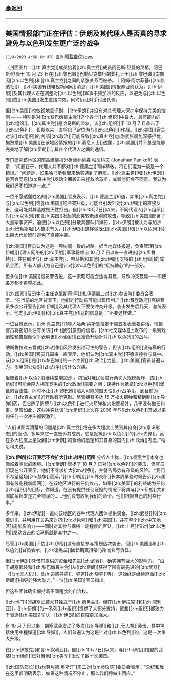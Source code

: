 ###  [:house:返回](README.md)
---


## 美国情报部门正在评估：伊朗及其代理人是否真的寻求避免与以色列发生更广泛的战争
`11/4/2023 4:58 AM UTC 宝尹` [轉載自GNews](https://gnews.org/articles/1919725)

（封面图片：[[zh:真主党]]成员抬着[[zh:真主党]]成员阿巴斯·舒曼的灵柩，阿巴斯·舒曼于 10 月 23 日在[[zh:黎巴嫩]]巴勒贝克举行的葬礼上于[[zh:黎巴嫩]]南部因[[zh:以色列]]和[[zh:真主党]]之间的紧张关系而被杀。｜阿姆·阿尔菲基/[[zh:路透社]]）
[[zh:美国有线电视新闻网]]消息，[[zh:美国]]情报界目前认为，[[zh:伊朗]]及其代理人正在调整对[[zh:以色列]]军事干预加沙的反应，以避免与[[zh:以色列]]或[[zh:美国]]发生直接冲突，同时仍让对手付出代价。

但[[zh:美国]]也敏锐地意识到，[[zh:伊朗]]并没有对其代理人保护伞保持完美的控制 — — 特别是对[[zh:黎巴嫩真主党]]这个各个[[zh:组织]]中最大、最有能力的[[zh:组织]]。[[zh:真主党]]是哈马斯的盟友，该[[zh:组织]]于 10 月 7 日袭击了[[zh:以色列]]，长期以来一直将自己定位为与[[zh:以色列]]作战。[[zh:美国]]官员对该[[zh:组织]]的内部[[zh:政治]]可能导致[[zh:真主党]]加剧紧张局势深感担忧。
据熟悉[[zh:美国]]在该地区情报的[[zh:消息人士]]透露，[[zh:美国]]并不总是能够完美地了解[[zh:伊朗]]与其各个代理人之间的通信。

专门研究该地区的前高级情报分析师乔纳森·帕尼科夫 (Jonathan Panikoff) 表示：“问题在于，代理人并不都对[[zh:德黑兰]]同样恭敬，将它们混为一谈是一个错误。” “问题是，如果哈马斯看起来确实遇到了麻烦，[[zh:真主党]]和[[zh:伊朗]]是否会同意[[zh:真主党]]发动全面袭击来拯救哈马斯，或者他们会不同意，我认为我们还不知道这一点。”

一位不愿透露姓名的[[zh:美国]]官员表示，[[zh:德黑兰]]知道，如果[[zh:真主党]]与[[zh:以色列]]或[[zh:美国]]的冲突升级，可能会引发针对[[zh:伊朗]]的直接反击，这可能对其造成毁灭性打击。自[[zh:10月7日]]以来，不同代理人[[zh:组织]]对[[zh:以色列]]和[[zh:美国]]发起的此类较低级别的攻击，导致[[zh:美国]]部署了大量军事资产，迫使[[zh:以色列]]分散其部队和弹药，[[zh:伊朗]]被认为与加沙[[zh:巴勒斯坦]]人被杀有关，[[zh:伊朗]]这样做既让[[zh:美国]]和[[zh:以色列]]付出巨大代价同时避免了直接冲突。


[[zh:美国]]官员认为这是一项协调一致的战略。据当地媒体报道，负责管理[[zh:伊朗]]代理人网络的[[zh:伊朗]]军事将领自 10 月 7 日以来一直进出[[zh:贝鲁特]]，并在那里与[[zh:真主党]]、哈马斯和其他[[zh:伊朗]]支持的[[zh:组织]]的成员会面。所有人都认为自己是针对[[zh:以色列]]的“抵抗轴心”的一部分。

但多位[[zh:美国]]官员警告说，这一策略可能会适得其反，导致冲突蔓延——即使各方都不希望如此。

[[zh:国家]]反恐中心主任克里斯蒂·阿比扎伊德周二对[[zh:参议院]]委员会表示。“在当前的地区背景下，他们的行动有可能出现误判。”
[[zh:拜登政府]]高级官员多次公开警告[[zh:伊朗]]及其代理人不要使冲突升级。袭击发生后几天，总统表示，他向[[zh:伊朗]]和[[zh:真主党]]传达的信息是：“不要这样做。”

一位官员表示，[[zh:真主党]]领导人哈桑·纳斯鲁拉定于周五发表重要讲话，情报官员将密切关注有关该[[zh:组织]]意图的信号。[[zh:社交媒体]]上发布的一系列戏剧性预告视频似乎表明该[[zh:组织]]正准备升级针对[[zh:以色列]]的战斗。

纳斯鲁拉过去曾就[[zh:战争]]风险发出过可怕的警告，但该[[zh:组织]]没有真的行动。[[zh:美国]]官员几周来一直表示，他们认为[[zh:真主党]]不愿直接参与其中。该[[zh:组织]]是[[zh:黎巴嫩]]的一个主要[[zh:政治]]力量，[[zh:美国]]官员普遍认为，那里的公众对[[zh:战争]]没什么兴趣。

但随着[[zh:以色列]]继续空袭加沙 ，包括对难民营进行两次大规模轰炸，该[[zh:组织]]可能会陷入相互竞争的[[zh:政治]]需要之间：保持作为抵抗[[zh:以色列]]堡垒的合法性，同时不让[[zh:黎巴嫩]]陷入可能的毁灭性[[zh:战争]]。
到目前为止，[[zh:真主党]]的行动有所克制。尽管拥有多达 15 万枚火箭弹和精确制[[zh:导弹]]药，但它除了跨境与[[zh:以色列]]进行火箭弹和火炮贸易外，几乎没有做任何事。尽管如此，这些冲突比该[[zh:组织]]上次在 2006 年与[[zh:以色列]]开战以来的任何一次冲突都要激烈。

“人们试图弄清楚的问题是[[zh:真主党]]将在多大程度上受到其自身[[zh:意识形态]]的驱动，多年来它一直告诉其成员，它是抵抗[[zh:以色列]]的[[zh:先锋]]，而在多大程度上是受到[[zh:伊朗]]的驱动的愿望和其自身的国内[[zh:政治]]考虑，”帕尼科夫说。

**[[zh:伊朗]]公开表示不会扩大[[zh:战争]]范围**
分析人士称，[[zh:德黑兰]]本身也面临着类似的困境。[[zh:伊朗]]赞扬了 10 月 7 日对[[zh:以色列]]的袭击，但官员们现在公开表示，他们不寻求扩大[[zh:战争]]，并警告局势有升级的风险。
“我们不希望这场[[zh:战争]]蔓延，”[[zh:伊朗]][[zh:外交部]]长本周早些时候告诉[[zh:美国有线电视新闻网]]。在该地区进行的任何攻击，如果[[zh:美国]]的利益成为任何[[zh:组织]]的目标，你知道，在没有提供任何证据的情况下将其与[[zh:伊朗]]共和国联系起来是完全错误的……他们没有收到我们的命令。他们根据自己的利益行事。”

多年来，[[zh:伊朗]]一直向该地区的各种代理人团体提供资金、[[zh:武器]]和[[zh:培训]]，并利用其关系来对抗[[zh:以色列]]和[[zh:美国]]，并在整个[[zh:中东地区]]施加影响力——同时对其参与保持一定程度的否认。[[zh:十月]]份对[[zh:以色列]]发动袭击的哈马斯就是其中之一。

尽管[[zh:美国]]评估[[zh:伊朗]]没有直接参与策划这次袭击，但[[zh:美国]]和[[zh:以色列]]官员表示，[[zh:德黑兰]]因长期支持哈马斯而负有责任。

但[[zh:伊朗]]凭借其提供的资金和先进[[zh:武器]]，确实拥有巨大的影响力。
“由于胡塞武装和[[zh:黎巴嫩真主党]]从[[zh:伊朗]]获得了所有最先进的[[zh:武器]]（[[zh:无人机]]、[[zh:巡航导弹]]、弹道[[zh:导弹]]等），这始终是继续遵循[[[zh:伊朗]]]指导的强大动力，”一位[[zh:美国]]官员指出。

但这些团体确实保持着不同程度的自治权。

[[zh:也门]]的胡塞武装尤其独立于[[zh:德黑兰]]。但在[[zh:伊拉克]]和[[zh:叙利亚]]，[[zh:伊朗]]为一系列[[zh:组织]]提供了大部分支持，这些[[zh:组织]]都致力于驱逐[[zh:美国]]军队，[[zh:伊朗]]的权威更加强大。

自 10 月 7 日以来，胡塞武装发动了多次[[zh:导弹]]和[[zh:无人机]]袭击，其中包括使用中程弹道[[zh:导弹]]，人们普遍认为这是针对[[zh:以色列]]的，这是一次重大升级。

在[[zh:伊拉克]]和[[zh:叙利亚]]，自[[zh:10月7日]]以来，与[[zh:伊朗]]结盟的武装[[zh:组织]]已对当地[[zh:美军]]发动了数十次袭击。

[[zh:国防部长]][[zh:劳埃德·奥斯汀]]周二对[[zh:参议院]]委员会表示：“总统和我在这里都明确表示，如果这种情况不停止，那么我们将做出回应。”
